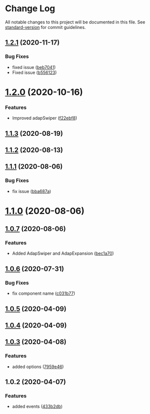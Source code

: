 # Change Log

All notable changes to this project will be documented in this file. See [standard-version](https://github.com/conventional-changelog/standard-version) for commit guidelines.

## [1.2.1](https://github.com/simplitech/vue-adap-table/compare/v1.2.0...v1.2.1) (2020-11-17)


### Bug Fixes

* fixed issue ([beb7041](https://github.com/simplitech/vue-adap-table/commit/beb7041))
* Fixed issue ([b556123](https://github.com/simplitech/vue-adap-table/commit/b556123))



# [1.2.0](https://github.com/simplitech/vue-adap-table/compare/v1.1.3...v1.2.0) (2020-10-16)


### Features

* Improved adapSwiper ([f22ebf8](https://github.com/simplitech/vue-adap-table/commit/f22ebf8))



## [1.1.3](https://github.com/simplitech/vue-adap-table/compare/v1.1.2...v1.1.3) (2020-08-19)



## [1.1.2](https://github.com/simplitech/vue-adap-table/compare/v1.1.1...v1.1.2) (2020-08-13)



## [1.1.1](https://github.com/simplitech/vue-adap-table/compare/v1.1.0...v1.1.1) (2020-08-06)


### Bug Fixes

* fix issue ([bba687a](https://github.com/simplitech/vue-adap-table/commit/bba687a))



# [1.1.0](https://github.com/simplitech/vue-adap-table/compare/v1.0.7...v1.1.0) (2020-08-06)



## [1.0.7](https://github.com/simplitech/vue-adap-table/compare/v1.0.6...v1.0.7) (2020-08-06)


### Features

* Added AdapSwiper and AdapExpansion ([bec1a70](https://github.com/simplitech/vue-adap-table/commit/bec1a70))



## [1.0.6](https://github.com/simplitech/vue-adap-table/compare/v1.0.5...v1.0.6) (2020-07-31)


### Bug Fixes

* fix component name ([c031b77](https://github.com/simplitech/vue-adap-table/commit/c031b77))



## [1.0.5](https://github.com/simplitech/vue-adap-table/compare/v1.0.4...v1.0.5) (2020-04-09)



## [1.0.4](https://github.com/simplitech/vue-adap-table/compare/v1.0.3...v1.0.4) (2020-04-09)



## [1.0.3](https://github.com/simplitech/vue-adap-table/compare/v1.0.2...v1.0.3) (2020-04-08)


### Features

* added options ([7959e46](https://github.com/simplitech/vue-adap-table/commit/7959e46))



## 1.0.2 (2020-04-07)


### Features

* added events ([433b2db](https://github.com/simplitech/vue-adap-table/commit/433b2db))
